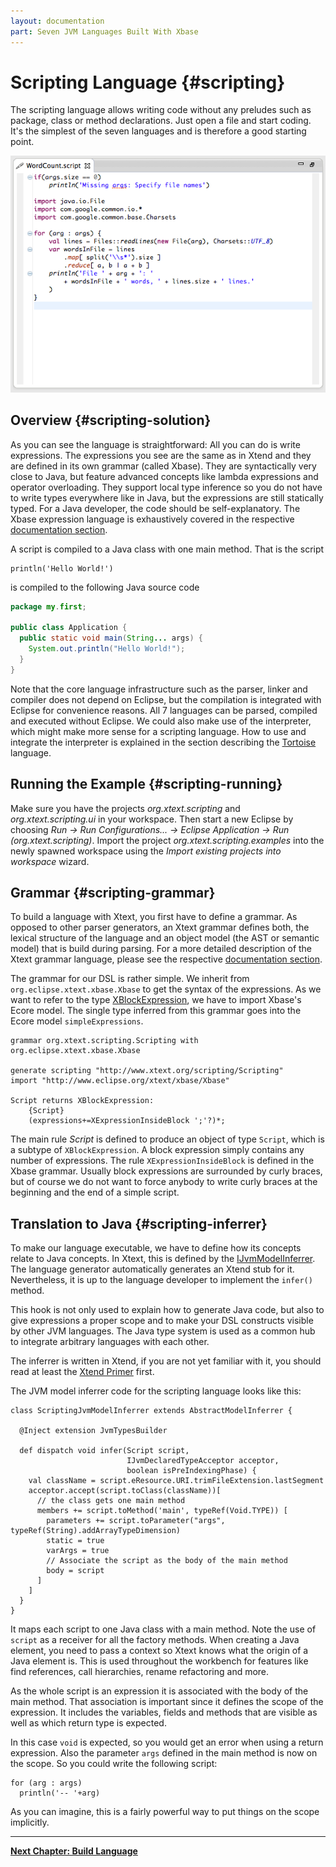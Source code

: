 ```yaml
---
layout: documentation
part: Seven JVM Languages Built With Xbase
---
```


# Scripting Language {#scripting}

The scripting language allows writing code without any preludes such as package, class or method declarations. Just open a file and start coding. It's the simplest of the seven languages and is therefore a good starting point.

![](images/scripting_screenshot.png)

## Overview {#scripting-solution}

As you can see the language is straightforward: All you can do is write expressions. The expressions you see are the same as in Xtend and they are defined in its own grammar (called Xbase). They are syntactically very close to Java, but feature advanced concepts like lambda expressions and operator overloading. They support local type inference so you do not have to write types everywhere like in Java, but the expressions are still statically typed. For a Java developer, the code should be self-explanatory. The Xbase expression language is exhaustively covered in the respective [documentation section](305_xbase.html).

A script is compiled to a Java class with one main method. That is the script

```scripting
println('Hello World!')
```

is compiled to the following Java source code

```java
package my.first;

public class Application {
  public static void main(String... args) {
    System.out.println("Hello World!");
  }
}
```

Note that the core language infrastructure such as the parser, linker and compiler does not depend on Eclipse, but the compilation is integrated with Eclipse for convenience reasons. All 7 languages can be parsed, compiled and executed without Eclipse. We could also make use of the interpreter, which might make more sense for a scripting language. How to use and integrate the interpreter is explained in the section describing the [Tortoise](208_tortoise.html) language.

## Running the Example {#scripting-running}

Make sure you have the projects *org.xtext.scripting* and *org.xtext.scripting.ui* in your workspace. Then start a new Eclipse by choosing *Run &rarr; Run Configurations... &rarr; Eclipse Application &rarr; Run (org.xtext.scripting)*. Import the project *org.xtext.scripting.examples* into the newly spawned workspace using the *Import existing projects into workspace* wizard.

## Grammar {#scripting-grammar}

To build a language with Xtext, you first have to define a grammar. As opposed to other parser generators, an Xtext grammar defines both, the lexical structure of the language and an object model (the AST or semantic model) that is build during parsing. For a more detailed description of the Xtext grammar language, please see the respective [documentation section](301_grammarlanguage.html).

The grammar for our DSL is rather simple. We inherit from `org.eclipse.xtext.xbase.Xbase` to get the syntax of the expressions. As we want to refer to the type [XBlockExpression]({{site.src.xtext}}/plugins/org.eclipse.xtext.xbase/emf-gen/org/eclipse/xtext/xbase/XBlockExpression.java), we have to import Xbase's Ecore model. The single type inferred from this grammar goes into the Ecore model `simpleExpressions`.

```xtext
grammar org.xtext.scripting.Scripting with org.eclipse.xtext.xbase.Xbase

generate scripting "http://www.xtext.org/scripting/Scripting"
import "http://www.eclipse.org/xtext/xbase/Xbase"

Script returns XBlockExpression:
	{Script}
	(expressions+=XExpressionInsideBlock ';'?)*;
```

The main rule *Script* is defined to produce an object of type `Script`, which is a subtype of `XBlockExpression`. A block expression simply contains any number of expressions. The rule `XExpressionInsideBlock` is defined in the Xbase grammar. Usually block expressions are surrounded by curly braces, but of course we do not want to force anybody to write curly braces at the beginning and the end of a simple script.

## Translation to Java {#scripting-inferrer}

To make our language executable, we have to define how its concepts relate to Java concepts. In Xtext, this is defined by the [IJvmModelInferrer]({{site.src.xtext}}/plugins/org.eclipse.xtext.xbase/src/org/eclipse/xtext/xbase/jvmmodel/IJvmModelInferrer.java). The language generator automatically generates an Xtend stub for it. Nevertheless, it is up to the language developer to implement the `infer()` method. 

This hook is not only used to explain how to generate Java code, but also to give expressions a proper scope and to make your DSL constructs visible by other JVM languages. The Java type system is used as a common hub to integrate arbitrary languages with each other.

The inferrer is written in Xtend, if you are not yet familiar with it, you should read at least the [Xtend Primer](201_sevenlang_introduction.html#xtend-primer) first.

The JVM model inferrer code for the scripting language looks like this: 

```xtend
class ScriptingJvmModelInferrer extends AbstractModelInferrer {

  @Inject extension JvmTypesBuilder

  def dispatch void infer(Script script, 
                          IJvmDeclaredTypeAcceptor acceptor, 
                          boolean isPreIndexingPhase) {
    val className = script.eResource.URI.trimFileExtension.lastSegment
   	acceptor.accept(script.toClass(className))[
      // the class gets one main method
      members += script.toMethod('main', typeRef(Void.TYPE)) [
   	    parameters += script.toParameter("args",  typeRef(String).addArrayTypeDimension)
   	    static = true
        varArgs = true
        // Associate the script as the body of the main method
        body = script
      ]	
    ]
  }
}
```

It maps each script to one Java class with a main method. Note the use of `script` as a receiver for all the factory methods. When creating a Java element, you need to pass a context so Xtext knows what the origin of a Java element is. This is used throughout the workbench for features like find references, call hierarchies, rename refactoring and more.

As the whole script is an expression it is associated with the body of the main method. That association is important since it defines the scope of the expression. It includes the variables, fields and methods that are visible as well as which return type is expected.

In this case `void` is expected, so you would get an error when using a return expression. Also the parameter `args` defined in the main method is now on the scope. So you could write the following script:

```scripting
for (arg : args)
  println('-- '+arg)
```

As you can imagine, this is a fairly powerful way to put things on the scope implicitly. 

---

**[Next Chapter: Build Language](203_builddsl.html)**